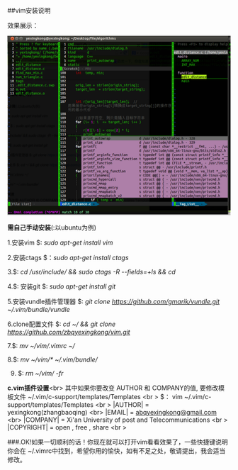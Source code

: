 ##vim安装说明

效果展示：

![shotimage.PNG](shotimage.PNG)


**需自己手动安装**(:以ubuntu为例)

1.安装vim $: _sudo apt-get install vim_

2.安装ctags $：_sudo apt-get install ctags_
 
3.$: _cd /usr/include/ && sudo ctags -R --fields=+ls && cd_ 

4.$: 安装git $: _sudo apt-get install git_

5.安装vundle插件管理器  $: *git clone https://github.com/gmarik/vundle.git  ~/.vim/bundle/vundle*

6.clone配置文件 $: _cd ~/ && git clone https://github.com/zbqyexingkong/vim.git_

7.$: _mv ~/vim/.vimrc  ~/_

8.$: _mv ~/vim/* ~/.vim/bundle/_

9. $: _rm ~/vim/ -fr_

 **c.vim插件设置**<br\>
   其中如果你要改变 AUTHOR 和 COMPANY的值, 要修改模板文件 ~/.vim/c-support/templates/Templates <br \>
   $： vim ~/.vim/c-support/templates/Templates <br \>
  |AUTHOR|    = yexingkong(zhangbaoqing) <br\>
  |EMAIL|     = abqyexingkong@gmail.com <br\>
  |COMPANY|   = Xi'an University of post and Telecommunications <br \>
  |COPYRIGHT| = open , free , share <br \>
   
  ###.OK!如果一切顺利的话！你现在就可以打开vim看看效果了，一些快捷键说明你会在 ~/.vimrc中找到，希望你用的愉快，如有不足之处，敬请提出，我会适当修改。
